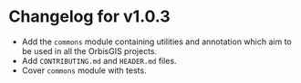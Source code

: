 # Changelog for v1.0.3

- Add the `commons` module containing utilities and annotation which aim to be used in all the OrbisGIS projects.
- Add `CONTRIBUTING.md` and `HEADER.md` files.
- Cover `commons` module with tests.